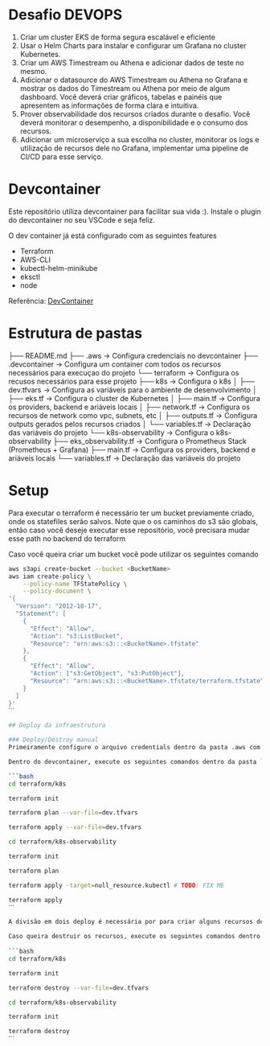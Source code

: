 # Desafio DEVOPS

1. Criar um cluster EKS de forma segura escalável e eficiente
2. Usar o Helm Charts para instalar e configurar um Grafana no cluster Kubernetes.
3. Criar um AWS Timestream ou Athena e adicionar dados de teste no mesmo.
4. Adicionar o datasource do AWS Timestream ou Athena no Grafana e mostrar os dados do Timestream ou Athena por meio de algum dashboard. Você deverá criar gráficos, tabelas e painéis que apresentem as informações de forma clara e intuitiva.
5. Prover observabilidade dos recursos criados durante o desafio. Você deverá monitorar o desempenho, a disponibilidade e o consumo dos recursos.
6. Adicionar um microserviço a sua escolha no cluster, monitorar os logs e utilização de recursos 
dele no Grafana, implementar uma pipeline de CI/CD para esse serviço.

# Devcontainer

Este repositório utiliza devcontainer para facilitar sua vida :). Instale o plugin do devcontainer no seu VSCode e seja feliz.

O dev container já está configurado com as seguintes features

- Terraform
- AWS-CLI
- kubectl-helm-minikube
- eksctl
- node

Referência: [DevContainer](https://containers.dev/)

# Estrutura de pastas

├── README.md
├── .aws -> Configura credenciais no devcontainer
├── .devcontainer -> Configura um container com todos os recursos necessários para execuçao do projeto
└── terraform -> Configura os recusos necessários para esse projeto
  ├── k8s -> Configura o k8s
  │ ├── dev.tfvars -> Configura as variáveis para o ambiente de desenvolvimento
  │ ├── eks.tf -> Configura o cluster de Kubernetes
  │ ├── main.tf -> Configura os providers, backend e ariáveis locais 
  │ ├── network.tf -> Configura os recursos de network como vpc, subnets, etc
  │ ├── outputs.tf -> Configura outputs gerados pelos recursos criados
  │ └── variables.tf -> Declaração das variáveis do projeto
  └── k8s-observability -> Configura o k8s-observability
    ├── eks_observability.tf -> Configura o Prometheus Stack (Prometheus + Grafana)
    ├── main.tf -> Configura os providers, backend e ariáveis locais 
    └── variables.tf -> Declaração das variáveis do projeto
    

# Setup

Para executar o terraform é necessário ter um bucket previamente criado, onde os statefiles serão salvos. Note que o os caminhos do s3 são globais, então caso você deseje executar esse repositório, você precisara mudar esse path no backend do terraform

Caso você queira criar um bucket você pode utilizar os seguintes comando 

```bash 
aws s3api create-bucket --bucket <BucketName>
aws iam create-policy \
    --policy-name TFStatePolicy \
    --policy-document \
'{
  "Version": "2012-10-17",
  "Statement": [
    {
      "Effect": "Allow",
      "Action": "s3:ListBucket",
      "Resource": "arn:aws:s3:::<BucketName>.tfstate"
    },
    {
      "Effect": "Allow",
      "Action": ["s3:GetObject", "s3:PutObject"],
      "Resource": "arn:aws:s3:::<BucketName>.tfstate/terraform.tfstate"
    }
  ]
}'
ˋˋˋ

## Deploy da infraestrutura

### Deploy/Destroy manual
Primeiramente configure o arquivo credentials dentro da pasta .aws com as suas credencias

Dentro do devcontainer, execute os seguintes comandos dentro da pasta `terraform`

```bash 
cd terraform/k8s

terraform init

terraform plan --var-file=dev.tfvars

terraform apply --var-file=dev.tfvars

cd terraform/k8s-observability

terraform init

terraform plan

terraform apply -target=null_resource.kubectl # TODO: FIX ME

terraform apply
ˋˋˋ

A divisão em dois deploy é necessária por para criar alguns recursos de obsevability é necessário ter o k8s já criado. Tem como melhorar só preciso pensar com calma.

Caso queira destruir os recursos, execute os seguintes comandos dentro da pasta `terraform`
   
```bash 
cd terraform/k8s

terraform init

terraform destroy --var-file=dev.tfvars

cd terraform/k8s-observability

terraform init

terraform destroy
ˋˋˋ

